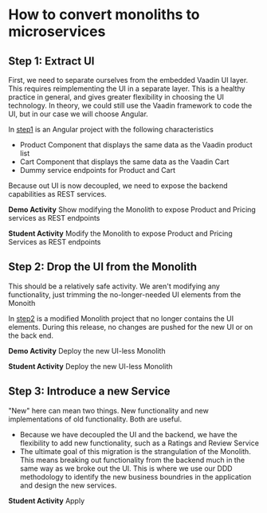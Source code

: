 # How to convert monoliths to microservices

## Step 1: Extract UI
First, we need to separate ourselves from the embedded Vaadin UI layer. This requires reimplementing the UI in a separate layer. This is a healthy practice in general, and gives greater flexibility in choosing the UI technology. In theory, we could still use the Vaadin framework to code the UI, but in our case we will choose Angular.

In [step1](step1) is an Angular project with the following characteristics
* Product Component that displays the same data as the Vaadin product list
* Cart Component that displays the same data as the Vaadin Cart
* Dummy service endpoints for Product and Cart

Because out UI is now decoupled, we need to expose the backend capabilities as REST services.

__Demo Activity__
Show modifying the Monolith to expose Product and Pricing services as REST endpoints

__Student Activity__
Modify the Monolith to expose Product and Pricing Services as REST endpoints

## Step 2: Drop the UI from the Monolith
This should be a relatively safe activity. We aren't modifying any functionality, just trimming the no-longer-needed UI elements from the Monoith

In [step2](step2) is a modified Monolith project that no longer contains the UI elements. During this release, no changes are pushed for the new UI or on the back end.

__Demo Activity__
Deploy the new UI-less Monolith

__Student Activity__
Deploy the new UI-less Monolith

## Step 3: Introduce a new Service
"New" here can mean two things. New functionality and new implementations of old functionality. Both are useful.
- Because we have decoupled the UI and the backend, we have the flexibility to add new functionality, such as a Ratings and Review Service
- The ultimate goal of this migration is the strangulation of the Monolith. This means breaking out functionality from the backend much in the same way as we broke out the UI. This is where we use our DDD methodology to identify the new business boundries in the application and design the new services.

__Student Activity__
Apply 
